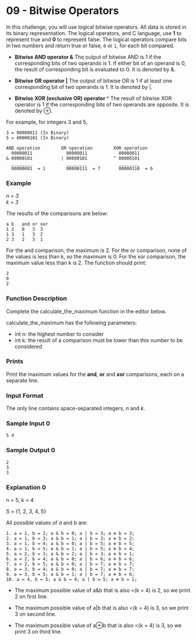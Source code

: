 # 09 - Bitwise Operators

In this challenge, you will use logical bitwise operators. All data is stored in its binary representation. The logical operators, and C language, use __1__ to represent true and __0__ to represent false. The logical operators compare bits in two numbers and return true or false, `0` or `1`, for each bit compared.

- __Bitwise AND operator &__ The output of bitwise AND is 1 if the corresponding bits of two operands is 1. If either bit of an operand is 0, the result of corresponding bit is evaluated to 0. It is denoted by &.

- __Bitwise OR operator |__ The output of bitwise OR is 1 if at least one corresponding bit of two operands is 1. It is denoted by |.

- __Bitwise XOR (exclusive OR) operator ^__ The result of bitwise XOR operator is 1 if the corresponding bits of two operands are opposite. It is denoted by ⊕.

For example, for integers 3 and 5,
````
3 = 00000011 (In Binary)
5 = 00000101 (In Binary)

AND operation        OR operation        XOR operation
  00000011             00000011            00000011
& 00000101           | 00000101          ^ 00000101
  ________             ________            ________
  00000001  = 1        00000111  = 7       00000110  = 6
````

### Example

_n = 3_<br>
_k = 3_

The results of the comparisons are below:
````
a b   and or xor
1 2   0   3  3
1 3   1   3  2
2 3   2   3  1
````
For the and comparison, the maximum is 2. For the or comparison, none of the values is less than k, so the maximum is 0. For the xor comparison, the maximum value less than k is 2. The function should print:
````
2
0
2
````
### Function Description

Complete the calculate_the_maximum function in the editor below.

calculate_the_maximum has the following parameters:

- int n: the highest number to consider
- int k: the result of a comparison must be lower than this number to be considered

### Prints

Print the maximum values for the __and__, __or__ and __xor__ comparisons, each on a separate line.

### Input Format

The only line contains  space-separated integers, _n_ and _k_.

### Sample Input 0
````
5 4
````
### Sample Output 0
````
2
3
3
````
### Explanation 0

n = 5, k = 4

S = {1, 2, 3, 4, 5}

All possible values of _a_ and _b_ are:
```
1. a = 1, b = 2; a & b = 0; a | b = 3; a ⊕ b = 3;
2. a = 1, b = 3; a & b = 1; a | b = 3; a ⊕ b = 2;
3. a = 1, b = 4; a & b = 0; a | b = 5; a ⊕ b = 5;
4. a = 1, b = 5; a & b = 1; a | b = 5; a ⊕ b = 4;
5. a = 2, b = 3; a & b = 2; a | b = 3; a ⊕ b = 1;
6. a = 2, b = 4; a & b = 0; a | b = 6; a ⊕ b = 6;
7. a = 2, b = 5; a & b = 0; a | b = 7; a ⊕ b = 7;
8. a = 3, b = 4; a & b = 0; a | b = 7; a ⊕ b = 7;
9. a = 3, b = 5; a & b = 1; a | b = 7; a ⊕ b = 6;
10. a = 4, b = 5; a & b = 4; a | b = 5; a ⊕ b = 1;
```
- The maximum possible value of a&b that is also <(k = 4) is 2, so we print 2 on first line.

- The maximum possible value of a|b that is also <(k = 4) is 3, so we print 3 on second line.

- The maximum possible value of a⊕b that is also <(k = 4) is 3, so we print 3 on third line.
